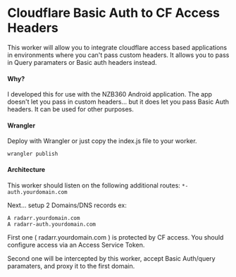 
# Cloudflare Basic Auth to CF Access Headers

This worker will allow you to integrate 
cloudflare access based applications in environments where you can't 
pass custom headers. It allows you to pass in Query paramaters or Basic auth headers instead.

#### Why?
I developed this for use with the NZB360 Android application. 
The app doesn't let you pass in custom headers... but it does let you pass Basic Auth headers.
It can be used for other purposes.

#### Wrangler

Deploy with Wrangler or just copy the index.js file to your worker.
```
wrangler publish
```

#### Architecture
This worker should listen on the following additional routes:
`
*-auth.yourdomain.com
`

Next... setup 2 Domains/DNS records ex:
```
A radarr.yourdomain.com
A radarr-auth.yourdomain.com
```
First one ( radarr.yourdomain.com ) is protected by CF access. 
You should configure access via an Access Service Token.

Second one will be intercepted by this worker, accept Basic Auth/query paramaters, and proxy it to the first domain.

